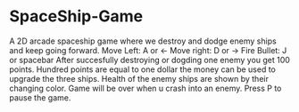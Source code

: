 # SpaceShip-Game
A 2D arcade spaceship game where we destroy and dodge enemy ships and keep going forward.
Move Left: A or <-
Move right: D or ->
Fire Bullet: J or spacebar
After succesfully destroying or dogding one enemy you get 100 points.
Hundred points are equal to one dollar the money can be used to
upgrade the three ships. Health of the enemy ships are shown by their changing color. 
Game will be over when u crash into an enemy.
Press P to pause the game.
